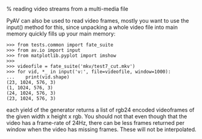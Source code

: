 % reading video streams from a multi-media file

 PyAV can also be used to read video frames, mostly you want to use the input() method for this, since unpacking a whole video file into main memory quickly fills up your main memory:

    >>> from tests.common import fate_suite
    >>> from av.io import input
    >>> from matplotlib.pyplot import imshow
    >>>
    >>> videofile = fate_suite('mkv/test7_cut.mkv')
    >>> for vid, *_ in input('v:', file=videofile, window=1000):
    ...    print(vid.shape)
    (23, 1024, 576, 3)
    (1, 1024, 576, 3)
    (24, 1024, 576, 3)
    (23, 1024, 576, 3)


 each yield of the generator returns a list of rgb24 encoded videoframes of the given width x height x rgb. You should not that even though that the video has a frame-rate of 24Hz, there can be less frames returned per window when the video has missing frames. These will not be interpolated.

